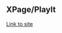 ## XPage/PlayIt

[Link to site](https://reservoir-pages.github.io/XPage-PlayIt/ "Сайт размещен на GitHub Pages")
